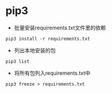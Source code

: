 # pip3


* 批量安装requirements.txt文件里的依赖

```
pip3 install -r requirements.txt

```

* 列出本地安装的包
```
pip3 list
```

* 将所有包列入requirements.txt中
```
pip3 freeze > requirements.txt
```

